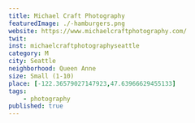 ```yaml
---
title: Michael Craft Photography
featuredImage: ./-hamburgers.png
website: https://www.michaelcraftphotography.com/
twit: 
inst: michaelcraftphotographyseattle
category: M
city: Seattle
neighborhood: Queen Anne
size: Small (1-10)
place: [-122.36579027147923,47.63966629455133]
tags:
    - photography
published: true
---
```




